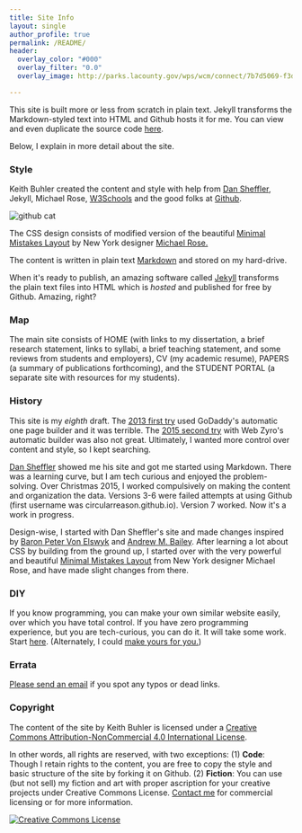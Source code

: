 ```yaml
---
title: Site Info
layout: single
author_profile: true
permalink: /README/
header:
  overlay_color: "#000"
  overlay_filter: "0.0"
  overlay_image: http://parks.lacounty.gov/wps/wcm/connect/7b7d5069-f3da-4a61-9088-d15af9daf9b6/Castaic+Lake+crop.jpg?MOD=AJPERES&CACHEID=7b7d5069-f3da-4a61-9088-d15af9daf9b6

---
```


This site is built more or less from scratch in plain text. Jekyll transforms the Markdown-styled text into HTML and Github hosts it for me. You can view and even duplicate the source code [here](http://bit.ly/2lYmQsa).

Below, I explain in more detail about the site.

### Style


Keith Buhler created the content and style with help from [Dan Sheffler](http://www.dansheffler.com/), Jekyll, Michael Rose, [W3Schools](www.w3schools.com) and the good folks at [Github](https://github.com). 

![github cat](https://technologyconversations.files.wordpress.com/2015/10/github.png?w=625)

The CSS design consists of modified version of the beautiful [Minimal Mistakes Layout](https://mmistakes.github.io/minimal-mistakes/about/) by New York designer [Michael Rose.](https://mademistakes.com/) 

The content is written in plain text [Markdown](https://daringfireball.net/projects/markdown/syntax) and stored on my hard-drive. 

When it's ready to publish, an amazing software called [Jekyll](https://jekyllrb.com/) transforms the plain text files into HTML which is  *hosted* and published for free by Github. Amazing, right?


### Map

The main site consists of HOME (with links to my dissertation, a brief research statement, links to syllabi, a brief teaching statement, and some reviews from students and employers), CV (my academic resume), PAPERS (a summary of publications forthcoming), and the STUDENT PORTAL (a separate site with resources for my students). 


### History

This site is my *eighth* draft. The [2013 first try](https://web.archive.org/web/20130511005256/http://keithbuhler.com) used GoDaddy's automatic one page builder and it was terrible. The [2015 second try](https://web.archive.org/web/20141217142037/http://keithbuhler.com/) with Web Zyro's automatic builder was also not great. Ultimately, I wanted more control over content and style, so I kept searching. 

[Dan Sheffler](http://www.dansheffler.com) showed me his site and got me started using Markdown. There was a learning curve, but I am tech curious and enjoyed the problem-solving. Over Christmas 2015, I worked compulsively on making the content and organization the data.  Versions 3-6 were failed attempts at using Github (first username was circularreason.github.io). Version 7 worked. Now it's a work in progress. 

Design-wise, I started with Dan Sheffler's site and made changes inspired by [Baron Peter Von Elswyk](http://www.rci.rutgers.edu/~pdv12/research.html) and [Andrew M. Bailey](http://www.andrewmbailey.com/). After learning a lot about CSS by building from the ground up, I started over with the very powerful and beautiful [Minimal Mistakes Layout](https://mmistakes.github.io/minimal-mistakes/about/) from New York designer Michael Rose, and have made slight changes from there.

### DIY

If you know programming, you can make your own similar website easily, over which you have total control. If you have zero programming experience, but you are tech-curious, you can do it. It will take some work. Start [here](http://www.smashingmagazine.com/2014/08/build-blog-jekyll-github-pages/). (Alternately, I could [make yours for you.](/sites))


### Errata

[Please send an email](emailto:info@keithbuhler.com) if you spot any typos or dead links.

### Copyright

The content of the site by <span xmlns:cc="http://creativecommons.org/ns#" property="cc:attributionName">Keith Buhler</span> is licensed under a <a rel="license" href="http://creativecommons.org/licenses/by-nc/4.0/">Creative Commons Attribution-NonCommercial 4.0 International License</a>.

In other words, all rights are reserved, with two exceptions: (1) **Code**: Though I retain rights to the content, you are free to copy the style and basic structure of the site by forking it on Github. (2) **Fiction**: You can use (but not sell) my fiction and art with proper ascription for your creative projects under Creative Commons License. [Contact me](emailto:keithedbuhler@gmail.com) for commercial licensing or for more information.

<a rel="license" href="http://creativecommons.org/licenses/by-nc/4.0/"><img alt="Creative Commons License" style="border-width:0" src="https://i.creativecommons.org/l/by-nc/4.0/88x31.png" /></a><br />
